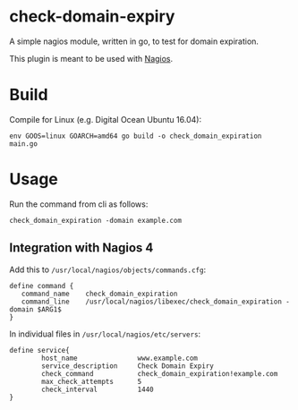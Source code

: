 # check-domain-expiry

A simple nagios module, written in go, to test for domain expiration.

This plugin is meant to be used with [Nagios](https://www.nagios.org/).


# Build
Compile for Linux (e.g. Digital Ocean Ubuntu 16.04): 

~~~
env GOOS=linux GOARCH=amd64 go build -o check_domain_expiration main.go
~~~

# Usage

Run the command from cli as follows:

~~~
check_domain_expiration -domain example.com
~~~

## Integration with Nagios 4

Add this to `/usr/local/nagios/objects/commands.cfg`:

~~~
define command {
   command_name    check_domain_expiration
   command_line    /usr/local/nagios/libexec/check_domain_expiration -domain $ARG1$
}
~~~


In individual files in `/usr/local/nagios/etc/servers`:

~~~
define service{
        host_name               www.example.com
        service_description     Check Domain Expiry
        check_command           check_domain_expiration!example.com
        max_check_attempts      5
        check_interval          1440
}

~~~